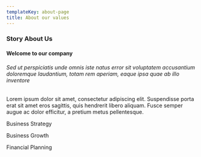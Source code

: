 ```yaml
---
templateKey: about-page
title: About our values
---
```

<div class="container py-xl-5 py-lg-3">
            <div class="row py-xl-4">
              <div class="col-lg-6 welcome-left pr-lg-5">
                <h3>Story About Us</h3>
                <h4 class="mt-2 mb-3">Welcome to our company</h4>
                <h6>Sed ut perspiciatis unde omnis iste natus error sit voluptatem accusantium doloremque laudantium, totam rem
                  aperiam, eaque ipsa quae ab illo inventore</h6>
                <p class="mt-4">Lorem ipsum dolor sit amet, consectetur adipiscing elit. Suspendisse porta erat sit amet eros
                  sagittis, quis
                  hendrerit
                  libero aliquam. Fusce semper augue ac dolor efficitur, a pretium metus pellentesque.</p>
              </div>
              <div class="col-lg-6 welcome-right text-center mt-lg-0 mt-5">
                <div class="row">
                  <div class="col-sm-6">
                    <div class="about-sty ml-sm-3">
                      <span class="fa fa-bar-chart text-wh"></span>
                      <p class="text-li mt-2">Business Strategy</p>
                    </div>
                  </div>
                  <div class="col-sm-6 mt-sm-0 mt-4">
                    <div class="about-sty-2 px-4 py-5">
                      <span class="fa fa-line-chart text-wh"></span>
                      <p class="text-li mt-2">Business Growth</p>
                    </div>
                    <div class="about-sty-2 px-4 py-5 mt-4">
                      <span class="fa fa-usd text-wh"></span>
                      <p class="text-li mt-2">Financial Planning</p>
                    </div>
                  </div>
                </div>
              </div>
            </div>
          </div>
